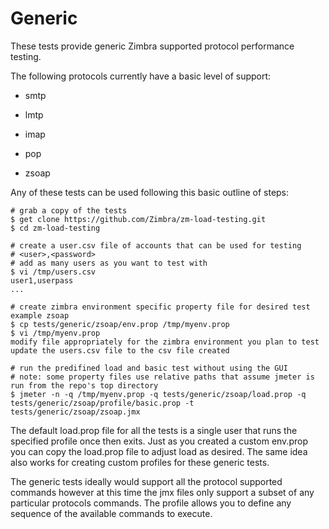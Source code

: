 # Generic

These tests provide generic Zimbra supported protocol performance testing.

The following protocols currently have a basic level of support:

* smtp

* lmtp

* imap

* pop

* zsoap

Any of these tests can be used following this basic outline of steps:

```
# grab a copy of the tests
$ get clone https://github.com/Zimbra/zm-load-testing.git 
$ cd zm-load-testing

# create a user.csv file of accounts that can be used for testing
# <user>,<password>
# add as many users as you want to test with
$ vi /tmp/users.csv
user1,userpass
...

# create zimbra environment specific property file for desired test example zsoap
$ cp tests/generic/zsoap/env.prop /tmp/myenv.prop
$ vi /tmp/myenv.prop
modify file appropriately for the zimbra environment you plan to test
update the users.csv file to the csv file created

# run the predifined load and basic test without using the GUI
# note: some property files use relative paths that assume jmeter is run from the repo's top directory
$ jmeter -n -q /tmp/myenv.prop -q tests/generic/zsoap/load.prop -q tests/generic/zsoap/profile/basic.prop -t tests/generic/zsoap/zsoap.jmx
```
The default load.prop file for all the tests is a single user that runs the specified profile once then exits. Just as you created a custom env.prop you can copy the load.prop file to adjust load as desired. The same idea also works for creating custom profiles for these generic tests.

The generic tests ideally would support all the protocol supported commands however at this time the jmx files only support a subset of any particular protocols commands. The profile allows you to define any sequence of the available commands to execute.
